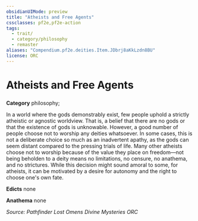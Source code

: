 ```yaml
---
obsidianUIMode: preview
title: "Atheists and Free Agents"
cssclasses: pf2e,pf2e-action
tags:
  - trait/
  - category/philosophy
  - remaster
aliases: "Compendium.pf2e.deities.Item.JDbrj8aKkLzdn8BU"
license: ORC
---
```

# Atheists and Free Agents

### 

**Category** philosophy; 




In a world where the gods demonstrably exist, few people uphold a strictly atheistic or agnostic worldview. That is, a belief that there are no gods or that the existence of gods is unknowable. However, a good number of people choose not to worship any deities whatsoever. In some cases, this is not a deliberate choice so much as an inadvertent apathy, as the gods can seem distant compared to the pressing trials of life. Many other atheists choose not to worship because of the value they place on freedom—not being beholden to a deity means no limitations, no censure, no anathema, and no strictures. While this decision might sound amoral to some, for atheists, it can be motivated by a desire for autonomy and the right to choose one's own fate.

**Edicts** none

**Anathema** none

*Source: Pathfinder Lost Omens Divine Mysteries*
*ORC*